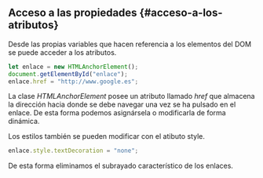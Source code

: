 ## Acceso a las propiedades {#acceso-a-los-atributos}

Desde las propias variables que hacen referencia a los elementos del DOM se puede acceder a los atributos.

```ts
let enlace = new HTMLAnchorElement(); 
document.getElementById("enlace");
enlace.href = "http://www.google.es";
```

La clase _HTMLAnchorElement_ posee un atributo llamado _href_ que almacena la dirección hacia donde se debe navegar una vez se ha pulsado en el enlace. De esta forma podemos asignársela o modificarla de forma dinámica.

Los estilos también se pueden modificar con el atibuto style.

```ts
enlace.style.textDecoration = "none";
```

De esta forma eliminamos el subrayado característico de los enlaces.

